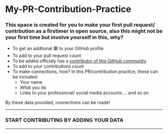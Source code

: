 # My-PR-Contribution-Practice
### This space is created for you to make your first pull request/ contrbution as a firstimer in open source, also this might not be your first time but involve yourself in this, why?
- To get an addtional 🟩 to your GitHub profile
- To add to your pull request count
- To be added officialy has a [contributor of this GitHub community](https://github.com/chryz-hub/chryz-hub.github.io/blob/master/CONTRIBUTORS.md)
- To add to your contributions count
- To make connections, how?
 In this PR/contribution practice, these can be included:
  - Your name
  - What you do
  - Links to your professional/ social media accounts
  ... and so on
  
By these data provided, connections can be made!

____________________________________________________________________________________________________________________

### START CONTRIBUTING BY ADDING YOUR DATA
_____________________________________________________________________________________________________________________


   
   
